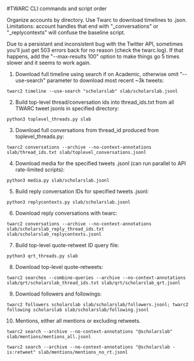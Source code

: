 #TWARC CLI commands and script order

Organize accounts by directory. Use Twarc to download timelines to <handle>.json. Limitations: account handles that end with "_conversations" or "_replycontexts" will confuse the baseline script.

Due to a persistant and inconsistent bug with the Twitter API, sometimes you'll just get 503 errors back for no reason (check the twarc.log). If that happens, add the "--max-results 100" option to make things go 5 times slower and it seems to work again.


1. Download full timeline using search if on Academic, otherwise omit "--use-search" parameter to download most recent ~3k tweets:

`twarc2 timeline --use-search "scholarslab" slab/scholarslab.jsonl`

2. Build top-level thread/conversation ids into thread_ids.txt from all TWARC tweet jsonls in specified directory:

`python3 toplevel_threads.py slab`

3. Download full conversations from thread_id produced from toplevel_threads.py:

`twarc2 conversations --archive --no-context-annotations slab/thread_ids.txt slab/toplevel_conversations.jsonl`

4. Download media for the specified tweets .jsonl (can run parallel to API rate-limited scripts):

`python3 media.py slab/scholarslab.jsonl`

5. Build reply conversation IDs for specified tweets .jsonl:

`python3 replycontexts.py slab/scholarslab.jsonl`

6. Download reply conversations with twarc:

`twarc2 conversations --archive --no-context-annotations slab/scholarslab_reply_thread_ids.txt slab/scholarslab_replycontexts.jsonl`

7. Build top-level quote-retweet ID query file:

`python3 qrt_threads.py slab`

8. Download top-level quote-retweets:

`twarc2 searches --combine-queries --archive --no-context-annotations slab/qrt/scholarslab_thread_ids.txt slab/qrt/scholarslab_qrt.jsonl`

9. Download followers and followings:

`twarc2 followers scholarslab slab/scholarslab/followers.jsonl; twarc2 following scholarslab slab/scholarslab/following.jsonl`

10. Mentions, either all mentions or excluding retweets.

`twarc2 search --archive --no-context-annotations "@scholarslab" slab/mentions/mentions_all.jsonl`

`twarc2 search --archive --no-context-annotations "@scholarslab -is:retweet" slab/mentions/mentions_no_rt.jsonl`